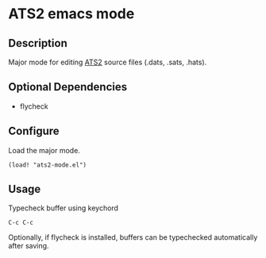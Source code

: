 # ATS2 emacs mode

## Description
Major mode for editing [ATS2](http://www.ats-lang.org/) source files (.dats, .sats, .hats).

## Optional Dependencies 
- flycheck

## Configure
Load the major mode.
``` emacs-lisp
(load! "ats2-mode.el")
```

## Usage

Typecheck buffer using keychord
```
C-c C-c
```

Optionally, if flycheck is installed, buffers can be typechecked automatically after saving.
